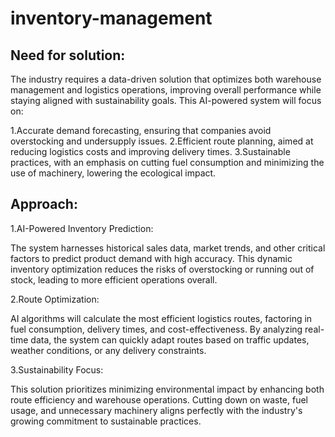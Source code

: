 # inventory-management
## Need for solution:
The industry requires a data-driven solution that optimizes both warehouse management and logistics operations, improving overall performance while staying aligned with sustainability goals. This AI-powered system will focus on:

1.Accurate demand forecasting, ensuring that companies avoid overstocking and undersupply issues.
2.Efficient route planning, aimed at reducing logistics costs and improving delivery times.
3.Sustainable practices, with an emphasis on cutting fuel consumption and minimizing the use of machinery, lowering the ecological impact.

## Approach:
1.AI-Powered Inventory Prediction:

The system harnesses historical sales data, market trends, and other critical factors to predict product demand with high accuracy. This dynamic inventory optimization reduces the risks of overstocking or running out of stock, leading to more efficient operations overall.

2.Route Optimization:

AI algorithms will calculate the most efficient logistics routes, factoring in fuel consumption, delivery times, and cost-effectiveness. By analyzing real-time data, the system can quickly adapt routes based on traffic updates, weather conditions, or any delivery constraints.

3.Sustainability Focus:

This solution prioritizes minimizing environmental impact by enhancing both route efficiency and warehouse operations. Cutting down on waste, fuel usage, and unnecessary machinery aligns perfectly with the industry's growing commitment to sustainable practices.
